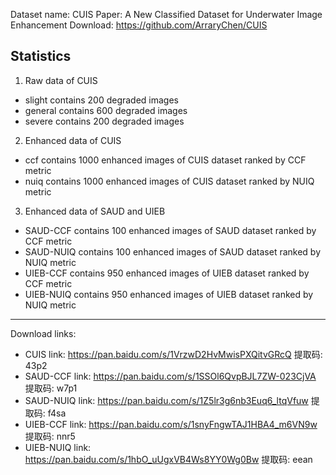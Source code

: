Dataset name: CUIS
Paper: A New Classified Dataset for Underwater Image Enhancement
Download: https://github.com/ArraryChen/CUIS


Statistics
-----------
1. Raw data of CUIS

  - slight contains 200 degraded images
  - general contains 600 degraded images
  - severe contains 200 degraded images


2. Enhanced data of CUIS

  - ccf contains 1000 enhanced images of CUIS dataset ranked by CCF metric
  - nuiq contains 1000 enhanced images of CUIS dataset ranked by NUIQ metric


3. Enhanced data of SAUD and UIEB


  - SAUD-CCF contains 100 enhanced images of SAUD dataset ranked by CCF metric
  - SAUD-NUIQ contains 100 enhanced images of SAUD dataset ranked by NUIQ metric
  - UIEB-CCF contains 950 enhanced images of UIEB dataset ranked by CCF metric
  - UIEB-NUIQ contains 950 enhanced images of UIEB dataset ranked by NUIQ metric

--------------------------

Download links:

  - CUIS link: https://pan.baidu.com/s/1VrzwD2HvMwisPXQitvGRcQ 提取码: 43p2
  - SAUD-CCF link: https://pan.baidu.com/s/1SSOl6QvpBJL7ZW-023CjVA 提取码: w7p1
  - SAUD-NUIQ link: https://pan.baidu.com/s/1Z5lr3g6nb3Euq6_ltqVfuw 提取码: f4sa
  - UIEB-CCF link: https://pan.baidu.com/s/1snyFngwTAJ1HBA4_m6VN9w 提取码: nnr5
  - UIEB-NUIQ link: https://pan.baidu.com/s/1hbO_uUgxVB4Ws8YY0Wg0Bw 提取码: eean